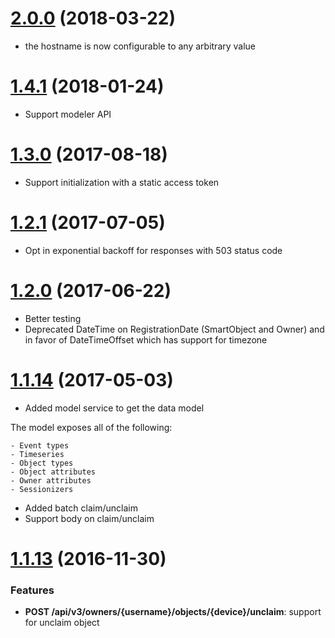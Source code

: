 <a name='2.0.0'></a>

# [2.0.0](https://github.com/mnubo/smartobjects-net-client/compare/1.4.1...2.0.0) (2018-03-22)


* the hostname is now configurable to any arbitrary value
<a name='1.4.1'></a>

# [1.4.1](https://github.com/mnubo/smartobjects-net-client/compare/1.3.0...1.4.1) (2018-01-24)


* Support modeler API
<a name='1.3.0'></a>

# [1.3.0](https://github.com/mnubo/smartobjects-net-client/compare/1.2.1...1.3.0) (2017-08-18)


* Support initialization with a static access token
<a name='1.2.1'></a>

# [1.2.1](https://github.com/mnubo/smartobjects-net-client/compare/1.2.0...1.2.1) (2017-07-05)


- Opt in exponential backoff for responses with 503 status code  
<a name='1.2.0'></a>

# [1.2.0](https://github.com/mnubo/smartobjects-net-client/compare/1.1.14...1.2.0) (2017-06-22)


- Better testing
- Deprecated DateTime on RegistrationDate (SmartObject and Owner) and in favor of DateTimeOffset which has support for timezone
<a name='1.1.14'></a>

# [1.1.14](https://github.com/mnubo/smartobjects-net-client/compare/1.1.13...1.1.14) (2017-05-03)


- Added model service to get the data model

The model exposes all of the following:

	- Event types
	- Timeseries
	- Object types
	- Object attributes
	- Owner attributes
	- Sessionizers
- Added batch claim/unclaim
- Support body on claim/unclaim
<a name='1.1.13'></a>

# [1.1.13](https://github.com/mnubo/smartobjects-net-client/compare/v1.1.12...1.1.13) (2016-11-30)


### Features

* **POST /api/v3/owners/{username}/objects/{device}/unclaim**: support for unclaim object
